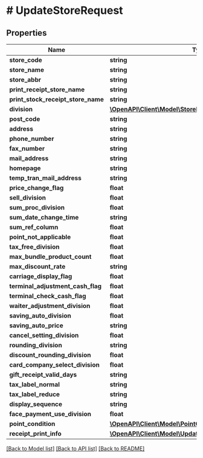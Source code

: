 # # UpdateStoreRequest

## Properties

Name | Type | Description | Notes
------------ | ------------- | ------------- | -------------
**store_code** | **string** |  | [optional]
**store_name** | **string** |  | [optional]
**store_abbr** | **string** |  | [optional]
**print_receipt_store_name** | **string** |  | [optional]
**print_stock_receipt_store_name** | **string** |  | [optional]
**division** | [**\OpenAPI\Client\Model\StoreDivision**](StoreDivision.md) |  | [optional]
**post_code** | **string** |  | [optional]
**address** | **string** |  | [optional]
**phone_number** | **string** |  | [optional]
**fax_number** | **string** |  | [optional]
**mail_address** | **string** |  | [optional]
**homepage** | **string** |  | [optional]
**temp_tran_mail_address** | **string** |  | [optional]
**price_change_flag** | **float** |  | [optional]
**sell_division** | **float** |  | [optional]
**sum_proc_division** | **float** |  | [optional]
**sum_date_change_time** | **string** |  | [optional]
**sum_ref_column** | **float** |  | [optional]
**point_not_applicable** | **float** |  | [optional]
**tax_free_division** | **float** |  | [optional]
**max_bundle_product_count** | **float** |  | [optional]
**max_discount_rate** | **string** |  | [optional]
**carriage_display_flag** | **float** |  | [optional]
**terminal_adjustment_cash_flag** | **float** |  | [optional]
**terminal_check_cash_flag** | **float** |  | [optional]
**waiter_adjustment_division** | **float** |  | [optional]
**saving_auto_division** | **float** |  | [optional]
**saving_auto_price** | **string** |  | [optional]
**cancel_setting_division** | **float** |  | [optional]
**rounding_division** | **string** |  | [optional]
**discount_rounding_division** | **float** |  | [optional]
**card_company_select_division** | **float** |  | [optional]
**gift_receipt_valid_days** | **string** |  | [optional]
**tax_label_normal** | **string** |  | [optional]
**tax_label_reduce** | **string** |  | [optional]
**display_sequence** | **string** |  | [optional]
**face_payment_use_division** | **float** |  | [optional]
**point_condition** | [**\OpenAPI\Client\Model\PointCondition**](PointCondition.md) |  | [optional]
**receipt_print_info** | [**\OpenAPI\Client\Model\UpdateStoreRequestReceiptPrintInfo**](UpdateStoreRequestReceiptPrintInfo.md) |  | [optional]

[[Back to Model list]](../../README.md#models) [[Back to API list]](../../README.md#endpoints) [[Back to README]](../../README.md)
